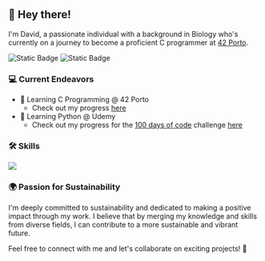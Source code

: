 ## 👋 Hey there!

I'm David, a passionate individual with a background in Biology who's currently on a journey to become a proficient C programmer at [42 Porto](https://www.42porto.com/). 

![Static Badge](https://img.shields.io/badge/LinkedIn-blue?style=flat&logo=linkedin&link=www.linkedin.com%2Fin%2Fdavid-correia-15340185)
![Static Badge](https://img.shields.io/badge/Porto-black?style=flat&logo=42&link=https%3A%2F%2Fprofile.intra.42.fr%2Fusers%2Fdamachad)

### 💻 Current Endeavors

- 🚀 Learning C Programming @ 42 Porto
  - Check out my progress [here](https://github.com/damachad/42_common_core)
- 🐍 Learning Python @ Udemy
  - Check out my progress for the [100 days of code](https://www.udemy.com/course/100-days-of-code/) challenge [here](https://github.com/damachad/Python_exercises)

### 🛠️ Skills

<p>
  <a href="https://skillicons.dev">
    <img src="https://skillicons.dev/icons?i=c,python,git,github,bash,vscode" />
  </a>
</p>

### 🌍 Passion for Sustainability

I'm deeply committed to sustainability and dedicated to making a positive impact through my work. 
I believe that by merging my knowledge and skills from diverse fields, I can contribute to a more sustainable and vibrant future.

Feel free to connect with me and let's collaborate on exciting projects! 🌟
